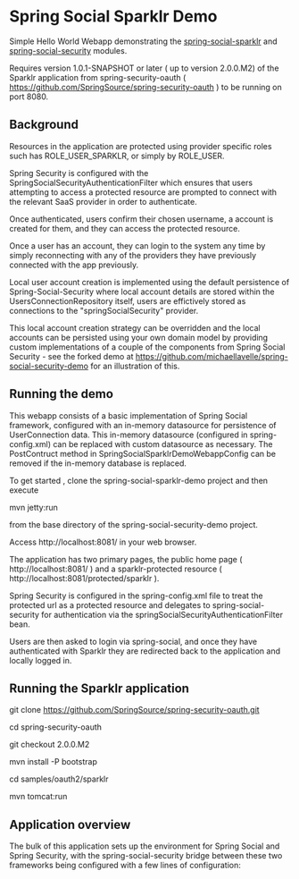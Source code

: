 Spring Social Sparklr Demo
===========================

Simple Hello World Webapp demonstrating the <a href="https://github.com/michaellavelle/spring-social-sparklr">
spring-social-sparklr</a> and <a href="https://github.com/socialsignin/spring-social-security">
spring-social-security</a> modules.

Requires version 1.0.1-SNAPSHOT or later ( up to version 2.0.0.M2) of the Sparklr application from spring-security-oauth ( https://github.com/SpringSource/spring-security-oauth ) 
to be running on port 8080.


Background
----------


Resources in the application are protected using provider specific roles such has ROLE_USER_SPARKLR, or
simply by ROLE_USER.

Spring Security is configured with the SpringSocialSecurityAuthenticationFilter which ensures that users attempting to
access a protected resource are prompted to connect with the relevant SaaS provider in order to authenticate.  

Once authenticated, users confirm their chosen username, a account is created for them, and they can access the protected resource.

Once a user has an account, they can login to the system any time by simply reconnecting with any of the providers
they have previously connected with the app previously.

Local user account creation is implemented using the default persistence of Spring-Social-Security where local account
details are stored within the UsersConnectionRepository itself, users are effictively stored as connections to the
"springSocialSecurity" provider.

This local account creation strategy can be overridden and the local accounts can be persisted using your own domain model
by providing custom implementations of a couple of the components
from Spring Social Security - see the forked demo at https://github.com/michaellavelle/spring-social-security-demo for an illustration of this.

Running the demo
----------------

This webapp consists of a basic implementation of Spring Social framework, configured with an in-memory datasource
for persistence of UserConnection data.   This in-memory datasource (configured in spring-config.xml) can be replaced
with custom datasource as necessary.  The PostContruct method in SpringSocialSparklrDemoWebappConfig can be removed if the
in-memory database is replaced.

To get started , clone the spring-social-sparklr-demo project and then execute

mvn jetty:run

from the base directory of the spring-social-security-demo project.

Access http://localhost:8081/ in your web browser.

The application has two primary pages, the public home page ( http://localhost:8081/ ) and a sparklr-protected resource
( http://localhost:8081/protected/sparklr ).    

Spring Security is configured in the spring-config.xml file to treat the protected url as a protected resource and delegates
to spring-social-security for authentication via the springSocialSecurityAuthenticationFilter bean.

Users are then asked to login via spring-social, and once they have authenticated with Sparklr they are redirected back
to the application and locally logged in.

Running the Sparklr application
------------------------------------------

git clone https://github.com/SpringSource/spring-security-oauth.git

cd spring-security-oauth

git checkout 2.0.0.M2

mvn install -P bootstrap

cd samples/oauth2/sparklr

mvn tomcat:run

Application overview
--------------------

The bulk of this application sets up the environment for Spring Social and Spring Security, with the spring-social-security
bridge between these two frameworks being configured with a few lines of configuration:

